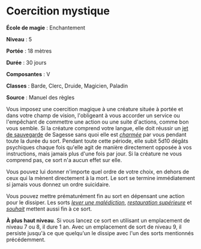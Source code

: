 # Coercition mystique

**École de magie** : Enchantement

**Niveau** : 5

**Portée** : 18 mètres

**Durée** : 30 jours

**Composantes** : V

**Classes** : Barde, Clerc, Druide, Magicien, Paladin

**Source** : Manuel des règles

Vous imposez une coercition magique à une créature située à portée et dans votre champ de vision, l'obligeant à vous accorder un service ou l'empêchant de commettre une action ou une suite d'actions, comme bon vous semble. Si la créature comprend votre langue, elle doit réussir un [jet de sauvegarde](/utiliser-les-caracteristiques/#jets-de-sauvegarde) de Sagesse sans quoi elle est [_charmée_](/gerer-la-sante-du-personnage/#charme) par vous pendant toute la durée du sort. Pendant toute cette période, elle subit 5d10 dégâts psychiques chaque fois qu'elle agit de manière directement opposée à vos instructions, mais jamais plus d'une fois par jour. Si la créature ne vous comprend pas, ce sort n'a aucun effet sur elle.

Vous pouvez lui donner n'importe quel ordre de votre choix, en dehors de ceux qui la mènent directement à la mort. Le sort se termine immédiatement si jamais vous donnez un ordre suicidaire.

Vous pouvez mettre prématurément fin au sort en dépensant une action pour le dissiper. Les sorts [_lever une malédiction_](/grimoire/lever-une-malediction/), [_restauration supérieure_](/grimoire/restauration-superieure/) et [_souhait_](/grimoire/souhait/) mettent aussi fin à ce sort.

**À plus haut niveau**. Si vous lancez ce sort en utilisant un emplacement de niveau 7 ou 8, il dure 1 an. Avec un emplacement de sort de niveau 9, il persiste jusqu'à ce que quelqu'un le dissipe avec l'un des sorts mentionnés précédemment.
